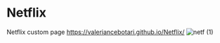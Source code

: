 # Netflix
Netflix custom page https://valeriancebotari.github.io/Netflix/
![netf (1)](https://user-images.githubusercontent.com/102660740/160838150-1d31e5ec-1ed9-4908-bc0a-14627be3e33f.jpg)

